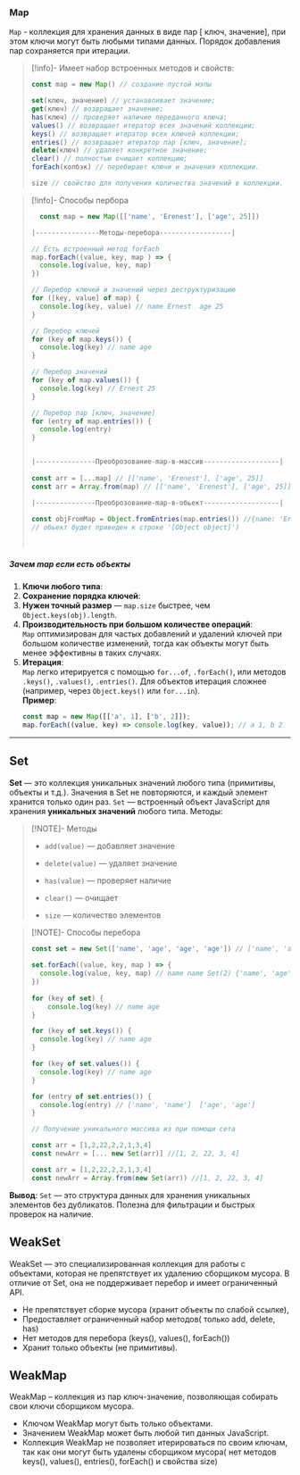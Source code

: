 
### Map
`Map` - коллекция для хранения данных в виде пар [ ключ, значение], при этом ключи могут быть любыми типами данных. Порядок добавления пар сохраняется при итерации.

  
> [!info]- Имеет набор встроенных методов и свойств:
> ```js
> const map = new Map() // создание пустой мэпы
> 
> set(ключ, значение) // устанавливает значение;
> get(ключ) // возвращает значение;
> has(ключ) // проверяет наличие переданного ключа;
> values() // возвращает итератор всех значений коллекции;
> keys() // возвращает итератор всех ключей коллекции;
> entries() // возвращает итератор пар [ключ, значение];
> delete(ключ) // удаляет конкретное значение;
> clear() // полностью очищает коллекцию;
> forEach(колбэк) // перебирает ключи и значения коллекции.
> 
> size // свойство для получения количества значений в коллекции. 
> ```

> [!info]- Способы пербора
> ```js
> 	const map = new Map([['name', 'Erenest'], ['age', 25]])
> 
> |----------------Методы-перебора------------------|
> 
> // Есть встроенный метод forEach
> map.forEach((value, key, map ) => {
>   console.log(value, key, map)
> })
> 
> // Перебор ключей и значений через деструктуризацию
> for ([key, value] of map) {
>   console.log(key, value) // name Ernest  age 25
> }
> 
> // Перебор ключей
> for (key of map.keys()) {
>   console.log(key) // name age
> }
> 
> // Перебор значений
> for (key of map.values()) {
>   console.log(key) // Ernest 25
> }
> 
> // Перебор пар [ключ, значение]
> for (entry of map.entries()) {
>   console.log(entry)
> }
> 
> 
> |---------------Преоброзование-map-в-массив-------------------|
>   
> const arr = [...map] // [['name', 'Erenest'], ['age', 25]]
> const arr = Array.from(map) // [['name', 'Erenest'], ['age', 25]]
> 
> |---------------Преоброзование-map-в-обьект-------------------|
>   
> const objFromMap = Object.fromEntries(map.entries()) //{name: 'Erenest', age: 25}  ( но ключи которые не могут быть в обьекте будут преведены, например
> // обьект будет приведен к строке '[Object object]')
> 
>   
> ```
> 
> 

##### Зачем map если есть объекты
1. **Ключи любого типа**:  
2. **Сохранение порядка ключей**:  
3. **Нужен точный размер** — `map.size` быстрее, чем `Object.keys(obj).length`.
4. **Производительность при большом количестве операций**:  
   `Map` оптимизирован для частых добавлений и удалений ключей при большом количестве изменений, тогда как объекты могут быть менее эффективны в таких случаях.
5. **Итерация**:  
   `Map` легко итерируется с помощью `for...of`, `.forEach()`, или методов `.keys()`, `.values()`, `.entries()`. Для объектов итерация сложнее (например, через `Object.keys()` или `for...in`).  
   **Пример**:  
   ```javascript
   const map = new Map([['a', 1], ['b', 2]]);
   map.forEach((value, key) => console.log(key, value)); // a 1, b 2
   ```

---
## Set
**Set** — это коллекция уникальных значений любого типа (примитивы, объекты и т.д.). Значения в Set не повторяются, и каждый элемент хранится только один раз.
`Set` — встроенный объект JavaScript для хранения **уникальных значений** любого типа.
Методы:

> [!NOTE]- Методы
> - `add(value)` — добавляет значение
>  
> - `delete(value)` — удаляет значение
>     
> - `has(value)` — проверяет наличие
>     
> - `clear()` — очищает
>     
> - `size` — количество элементов

> [!NOTE]- Способы перебора
> ```js
> const set = new Set(['name', 'age', 'age', 'age']) // ['name', 'age'] - сохроняет только уникальные значения
>                  
> set.forEach((value, key, map ) => {
>   console.log(value, key, map) // name name Set(2) {'name', 'age'}  age age Set(2) {'name', 'age'}
> })
>                     
> for (key of set) {
>     console.log(key) // name age
> }
> 
> for (key of set.keys()) {
>   console.log(key) // name age
> }
> 
> for (key of set.values()) {
>   console.log(key) // name age
> }
> 
> for (entry of set.entries()) {
>   console.log(entry) // ['name', 'name']  ['age', 'age']
> }
> 
> // Получение уникального массива из при помощи сета
> 
> const arr = [1,2,22,2,2,1,3,4]
> const newArr = [... new Set(arr)] //[1, 2, 22, 3, 4]
> 
> const arr = [1,2,22,2,2,1,3,4]
> const newArr = Array.from(new Set(arr)) //[1, 2, 22, 3, 4]
> ```

**Вывод**: `Set` — это структура данных для хранения уникальных элементов без дубликатов. Полезна для фильтрации и быстрых проверок на наличие.

## WeakSet
WeakSet — это специализированная коллекция для работы с объектами, которая не препятствует их удалению сборщиком мусора. В отличие от Set, она не поддерживает перебор и имеет ограниченный API.

- Не препятствует сборке мусора (хранит объекты по слабой ссылке),
- Предоставляет ограниченный набор методов( только add, delete, has)
- Нет методов для перебора (keys(), values(), forEach())
- Хранит только объекты (не примитивы).

## WeakMap
WeakMap – коллекция из пар ключ-значение, позволяющая собирать свои ключи сборщиком мусора. 
- Ключом WeakMap могут быть только объектами. 
- Значением WeakMap может быть любой тип данных JavaScript. 
- Коллекция WeakMap не позволяет итерироваться по своим ключам, так как они могут быть удалены сборщиком мусора( нет методов keys(), values(), entries(), forEach() и свойства size)